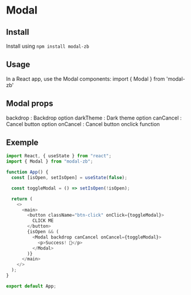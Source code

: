 # Modal

## Install

Install using `npm install modal-zb`

## Usage

In a React app, use the Modal components:
import { Modal } from 'modal-zb'

## Modal props

backdrop : Backdrop option
darkTheme : Dark theme option
canCancel : Cancel button option
onCancel : Cancel button onclick function

## Exemple

```js
import React, { useState } from "react";
import { Modal } from "modal-zb";

function App() {
  const [isOpen, setIsOpen] = useState(false);

  const toggleModal = () => setIsOpen(!isOpen);

  return (
    <>
      <main>
        <button className="btn-click" onClick={toggleModal}>
          CLICK ME
        </button>
        {isOpen && (
          <Modal backdrop canCancel onCancel={toggleModal}>
            <p>Success! 🥳</p>
          </Modal>
        )}
      </main>
    </>
  );
}

export default App;
```
